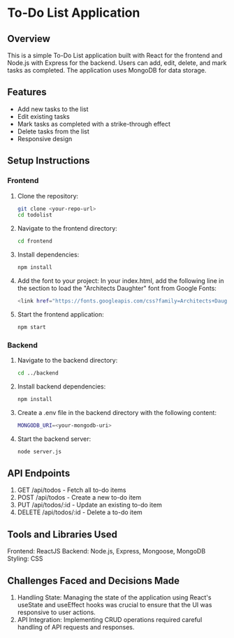 # To-Do List Application

## Overview

This is a simple To-Do List application built with React for the frontend and Node.js with Express for the backend. Users can add, edit, delete, and mark tasks as completed. The application uses MongoDB for data storage.

## Features

- Add new tasks to the list
- Edit existing tasks
- Mark tasks as completed with a strike-through effect
- Delete tasks from the list
- Responsive design

## Setup Instructions

### Frontend

1. Clone the repository:
   ```bash
   git clone <your-repo-url>
   cd todolist
2. Navigate to the frontend directory:
   ```bash
   cd frontend
3. Install dependencies:
   ```bash
   npm install
4. Add the font to your project: In your index.html, add the following line in the <head> section to load the "Architects Daughter" font from Google Fonts:
    ```bash
   <link href="https://fonts.googleapis.com/css?family=Architects+Daughter&display=swap" rel="stylesheet" />
5. Start the frontend application:
     ```bash
   npm start

### Backend

1. Navigate to the backend directory:
   ```bash
   cd ../backend
2. Install backend dependencies:
   ```bash
   npm install
3. Create a .env file in the backend directory with the following content:
   ```bash
   MONGODB_URI=<your-mongodb-uri>
4. Start the backend server:
    ```bash
   node server.js

## API Endpoints

1. GET /api/todos - Fetch all to-do items
2. POST /api/todos - Create a new to-do item
3. PUT /api/todos/:id - Update an existing to-do item
4. DELETE /api/todos/:id - Delete a to-do item

## Tools and Libraries Used

Frontend: ReactJS
Backend: Node.js, Express, Mongoose, MongoDB
Styling: CSS

## Challenges Faced and Decisions Made

1. Handling State: Managing the state of the application using React's useState and useEffect hooks was crucial to ensure that the UI was responsive to user actions.
2. API Integration: Implementing CRUD operations required careful handling of API requests and responses.
